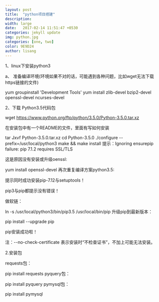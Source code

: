 ```yaml
---
layout: post
title:  "python项目搭建"
description: 
width: large
date:   2017-02-14 11:51:47 +0530
categories: jekyll update
img: python.jpg
categories: [one, two]
color: 9E9D24
author: lisang
---
```


1、linux下安装python3

a、 准备编译环境(环境如果不对的话，可能遇到各种问题，比如wget无法下载https链接的文件)

yum groupinstall 'Development Tools'
yum install zlib-devel bzip2-devel  openssl-devel ncurses-devel

2、下载 Python3.5代码包

wget  https://www.python.org/ftp/python/3.5.0/Python-3.5.0.tar.xz
 

在安装包中有一个README的文件，里面有写如何安装

tar Jxvf  Python-3.5.0.tar.xz
cd Python-3.5.0
./configure --prefix=/usr/local/python3
make && make install
提示：Ignoring ensurepip failure: pip 7.1.2 requires SSL/TLS

这是原因没有安装或升级oenssl:

yum install openssl-devel
再次重复编译方案python3.5:


提示同时成功安装pip-7.12与setuptools！

pip3与pip都提示没有错误！

做软链：

ln -s /usr/local/python3/bin/pip3.5 /usr/local/bin/pip
升级pip到最新版本：

pip install --upgrade pip
 

pip安装成功啦！ 


注：--no-check-certificate 表示安装时“不检查证书”，不加上可能无法安装。

 2.安装包

requests包：

pip install requests
pyquery包：

pip install pyquery
pymysql包：

pip install pymysql

